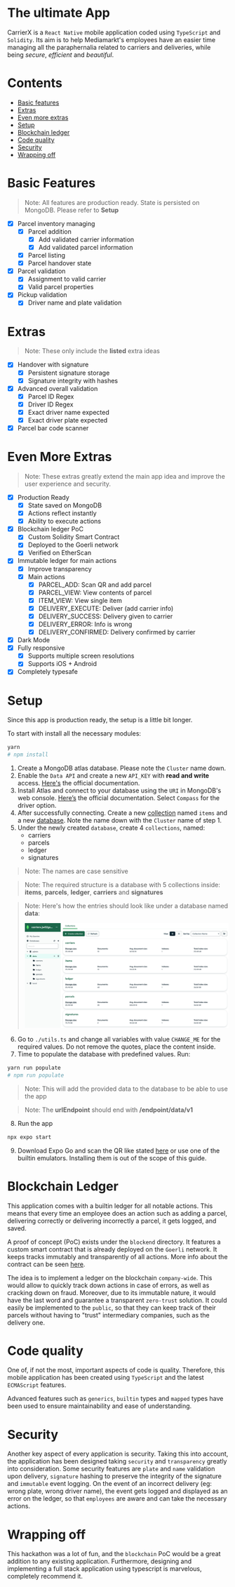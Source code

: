 # The ultimate App

CarrierX is a `React Native` mobile application coded using `TypeScript` and
`Solidity`. Its aim is to help Mediamarkt's employees have an easier time
managing all the paraphernalia related to carriers and deliveries, while being
_secure_, _efficient_ and _beautiful_.

# Contents

- [Basic features](#basic-features)
- [Extras](#extras)
- [Even more extras](#even-more-extras)
- [Setup](#setup)
- [Blockchain ledger](#blockchain-ledger)
- [Code quality](#code-quality)
- [Security](#security)
- [Wrapping off](#wrapping-off)

# Basic Features

> Note: All features are production ready. State is persisted on MongoDB. Please
> refer to **Setup**

- [x] Parcel inventory managing
  - [x] Parcel addition
    - [x] Add validated carrier information
    - [x] Add validated parcel information
  - [x] Parcel listing
  - [x] Parcel handover state
- [x] Parcel validation
  - [x] Assignment to valid carrier
  - [x] Valid parcel properties
- [x] Pickup validation
  - [x] Driver name and plate validation

# Extras

> Note: These only include the **listed** extra ideas

- [x] Handover with signature
  - [x] Persistent signature storage
  - [x] Signature integrity with hashes
- [x] Advanced overall validation
  - [x] Parcel ID Regex
  - [x] Driver ID Regex
  - [x] Exact driver name expected
  - [x] Exact driver plate expected
- [x] Parcel bar code scanner

# Even More Extras

> Note: These extras greatly extend the main app idea and improve the user
> experience and security.

- [x] Production Ready
  - [x] State saved on MongoDB
  - [x] Actions reflect instantly
  - [x] Ability to execute actions
- [x] Blockchain ledger PoC
  - [x] Custom Solidity Smart Contract
  - [x] Deployed to the Goerli network
  - [x] Verified on EtherScan
- [x] Immutable ledger for main actions
  - [x] Improve transparency
  - [x] Main actions
    - [x] PARCEL_ADD: Scan QR and add parcel
    - [x] PARCEL_VIEW: View contents of parcel
    - [x] ITEM_VIEW: View single item
    - [x] DELIVERY_EXECUTE: Deliver (add carrier info)
    - [x] DELIVERY_SUCCESS: Delivery given to carrier
    - [x] DELIVERY_ERROR: Info is wrong
    - [x] DELIVERY_CONFIRMED: Delivery confirmed by carrier
- [x] Dark Mode
- [x] Fully responsive
  - [x] Supports multiple screen resolutions
  - [x] Supports iOS + Android
- [x] Completely typesafe

# Setup

Since this app is production ready, the setup is a little bit longer.

To start with install all the necessary modules:

```sh
yarn
# npm install
```

1. Create a MongoDB atlas database. Please note the `Cluster` name down.
2. Enable the `Data API` and create a new `API_KEY` with **read and write**
   access.
   [Here's](https://www.mongodb.com/docs/atlas/api/data-api/#get-started) the
   official documentation.
3. Install Atlas and connect to your database using the `URI` in MongoDB's web
   console.
   [Here’s](https://www.mongodb.com/docs/atlas/tutorial/connect-to-your-cluster/)
   the official documentation. Select `Compass` for the driver option.
4. After successfully connecting. Create a new
   [collection](https://www.mongodb.com/docs/atlas/atlas-ui/collections/) named
   `items` and a new
   [database](https://www.mongodb.com/docs/atlas/atlas-ui/databases/). Note the
   name down with the `Cluster` name of step 1.
5. Under the newly created `database`, create 4 `collections`, named:
   - carriers
   - parcels
   - ledger
   - signatures

> Note: The names are case sensitive

> Note: The required structure is a database with 5 collections inside:
> **items**, **parcels**, **ledger**, **carriers** and **signatures**

> Note: Here's how the entries should look like under a database named **data**:
>
> ![](/assets/images/mongo.png)

6. Go to `./utils.ts` and change all variables with value `CHANGE_ME` for the
   required values. Do not remove the quotes, place the content inside.
7. Time to populate the database with predefined values. Run:

```sh
yarn run populate
# npm run populate
```

> Note: This will add the provided data to the database to be able to use the
> app

> Note: The **urlEndpoint** should end with **/endpoint/data/v1**

8. Run the app

```sh
npx expo start
```

9. Download Expo Go and scan the QR like stated
   [here](https://docs.expo.dev/workflow/expo-go/) or use one of the builtin
   emulators. Installing them is out of the scope of this guide.

# Blockchain Ledger

This application comes with a builtin ledger for all notable actions. This means
that every time an employee does an action such as adding a parcel, delivering
correctly or delivering incorrectly a parcel, it gets logged, and saved.

A proof of concept (PoC) exists under the `blockend` directory. It features a
custom smart contract that is already deployed on the `Goerli` network. It keeps
tracks immutably and transparently of all actions. More info about the contract
can be seen
[here](https://goerli.etherscan.io/address/0x6206325fc24d09a65864791cC73961beC04fDD92).

The idea is to implement a ledger on the blockchain `company-wide`. This would
allow to quickly track down actions in case of errors, as well as cracking down
on fraud. Moreover, due to its immutable nature, it would have the last word and
guarantee a transparent `zero-trust` solution. It could easily be implemented to
the `public`, so that they can keep track of their parcels without having to
"trust" intermediary companies, such as the delivery one.

# Code quality

One of, if not the most, important aspects of code is quality. Therefore, this
mobile application has been created using `TypeScript` and the latest
`ECMAScript` features.

Advanced features such as `generics`, `builtin` types and `mapped` types have
been used to ensure maintainability and ease of understanding.

# Security

Another key aspect of every application is security. Taking this into account,
the application has been designed taking `security` and `transparency` greatly
into consideration. Some security features are `plate` and `name` validation
upon delivery, `signature` hashing to preserve the integrity of the signature
and `immutable` event logging. On the event of an incorrect delivery (eg: wrong
plate, wrong driver name), the event gets logged and displayed as an error on
the ledger, so that `employees` are aware and can take the necessary actions.

# Wrapping off

This hackathon was a lot of fun, and the `blockchain` PoC would be a great
addition to any existing application. Furthermore, designing and implementing a
full stack application using typescript is marvelous, completely recommend it.
